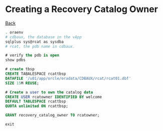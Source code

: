 # Creating a Recovery Catalog Owner

[Back](../index.md)

```sh
. oraenv
# cdbaux, the database in the vApp
sqlplus sys@rcat as sysdba
# rcat, the pdb name in cdbaux.
```

```sql
# verify the pdb is open
show pdbs

# create tbsp
CREATE TABALESPACE rcattbsp
DATAFILE '/u01/app/orcle/oradata/CDBAUX/rcat/rcat01.dbf'
SIZE 15M REUSE;

# Create a user to own the catalog data
CREATE USER rcatowner IDENTIFIED BY welcome
DEFAULT TABLESPACE rcattbsp
QUOTA unlimited ON rcattbsp;

GRANT recovery_catalog_owner TO rcatowner;

exit
```

